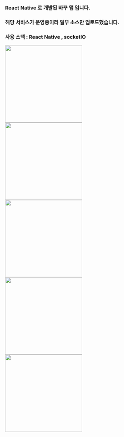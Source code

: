 ### React Native 로 개발된 바꾸 앱 입니다.

### 해당 서비스가 운영중이라 일부 소스만 업로드했습니다.

### 사용 스택 : React Native , socketIO

<div>
 <img width ="250" style="margin-right : 20px;" src="https://user-images.githubusercontent.com/34528139/67667237-b6ec2380-f9b0-11e9-8e39-5792d4f26fb6.jpg"> 
 <img width ="250" style="margin-right : 20px;" src="https://user-images.githubusercontent.com/34528139/67667242-b81d5080-f9b0-11e9-9e73-43759be25f1d.jpg"> 
 <img width ="250" style="margin-right : 20px;" src="https://user-images.githubusercontent.com/34528139/67667239-b784ba00-f9b0-11e9-933e-a2631e63b2f2.jpg">  
 <img width ="250" style="margin-right : 20px;" src="https://user-images.githubusercontent.com/34528139/67667241-b784ba00-f9b0-11e9-872f-7563f2231596.jpg"> 
 <img width ="250" style="margin-right : 20px;" src="https://user-images.githubusercontent.com/34528139/67667238-b784ba00-f9b0-11e9-8731-94d0b2480562.jpg"> 
</div>
